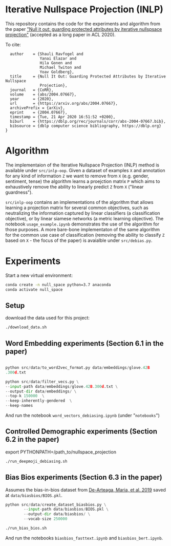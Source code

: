 # Iterative Nullspace Projection (INLP)

This repository contains the code for the experiments and algorithm from the paper ["Null it out: guarding protected attributes by iterative nullspsace projection"](https://arxiv.org/abs/2004.07667) (accepted as a long paper in ACL 2020).

To cite:

```@article{DBLP:journals/corr/abs-2004-07667,
  author    = {Shauli Ravfogel and
               Yanai Elazar and
               Hila Gonen and
               Michael Twiton and
               Yoav Goldberg},
  title     = {Null It Out: Guarding Protected Attributes by Iterative Nullspace
               Projection},
  journal   = {CoRR},
  volume    = {abs/2004.07667},
  year      = {2020},
  url       = {https://arxiv.org/abs/2004.07667},
  archivePrefix = {arXiv},
  eprint    = {2004.07667},
  timestamp = {Tue, 21 Apr 2020 16:51:52 +0200},
  biburl    = {https://dblp.org/rec/journals/corr/abs-2004-07667.bib},
  bibsource = {dblp computer science bibliography, https://dblp.org}
}
```


# Algorithm

The implementaion of the Iterative Nullspace Projection (INLP) method is available under `src/inlp-oop`. Given a dataset of examples `X` and annotation for any kind of information `Z` we want to remove from `X` (e.g. gender, sentiment, tense) the algorithm learns a proejction matrix `P` which aims to exhaustively remove the ability to linearly predict `Z` from `X` ("linear guardness"). 

`src/inlp-oop` contains an implementations of the algorithm that allows learning a projection matrix for several common objectives, such as neutralizing the information captured by linear classifiers (a classification objective), or by linear siamese networks (a metric learning objective). The notebook `usage_example.ipynb` demonstrates the use of the algorithm for those purposes. A more bare-bone implementaton of the same algorithm for the common use case of classification (removing the ability to classify `Z` based on `X` - the focus of the paper) is avaialble under `src/debias.py`.

# Experiments

Start a new virtual environment:
```sh
conda create -n null_space python=3.7 anaconda
conda activate null_space
```

## Setup
download the data used for this project:
```sh
./download_data.sh
```



## Word Embedding experiments (Section 6.1 in the paper)

```py

python src/data/to_word2vec_format.py data/embeddings/glove.42B
.300d.txt

python src/data/filter_vecs.py \
--input-path data/embeddings/glove.42B.300d.txt \
--output-dir data/embeddings/ \
--top-k 150000  \
--keep-inherently-gendered  \
--keep-names 
```

And run the notebook `word_vectors_debiasing.ipynb` (under "`notebooks`")

## Controlled Demographic experiments (Section 6.2 in the paper)


export PYTHONPATH=/path_to/nullspace_projection
```sh 
./run_deepmoji_debiasing.sh
```


## Bias Bios experiments (Section 6.3 in the paper)

Assumes the bias-in-bios dataset from [De-Arteaga, Maria, et al. 2019](https://arxiv.org/abs/1901.09451) saved at `data/biasbios/BIOS.pkl`.


```py
python src/data/create_dataset_biasbios.py \
        --input-path data/biasbios/BIOS.pkl \
        --output-dir data/biasbios/ \
        --vocab-size 250000
```


```sh
./run_bias_bios.sh
```

And run the notebooks `biasbios_fasttext.ipynb` and `biasbios_bert.ipynb`.

